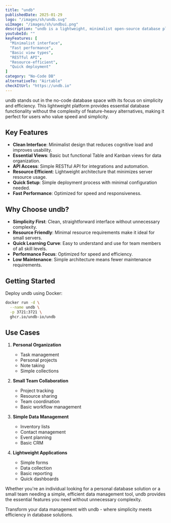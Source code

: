 ```yaml
---
title: "undb"
publishedDate: 2025-01-29
logo: "/images/sh/undb.svg"
uiImage: "/images/sh/undbui.png"
description: "undb is a lightweight, minimalist open-source database platform that focuses on simplicity and performance, offering essential database functionality with a clean, modern interface."
youtubeId: ""
keyFeatures: [
  "Minimalist interface",
  "Fast performance",
  "Basic view types",
  "RESTful API",
  "Resource-efficient",
  "Quick deployment"
]
category: "No-Code DB"
alternativeTo: "Airtable"
checkItUrl: "https://undb.io"
---
```


undb stands out in the no-code database space with its focus on simplicity and efficiency. This lightweight platform provides essential database functionality without the complexity of feature-heavy alternatives, making it perfect for users who value speed and simplicity.

## Key Features

- **Clean Interface**: Minimalist design that reduces cognitive load and improves usability.
- **Essential Views**: Basic but functional Table and Kanban views for data organization.
- **API Access**: Simple RESTful API for integrations and automation.
- **Resource Efficient**: Lightweight architecture that minimizes server resource usage.
- **Quick Setup**: Simple deployment process with minimal configuration needed.
- **Fast Performance**: Optimized for speed and responsiveness.

## Why Choose undb?

- **Simplicity First**: Clean, straightforward interface without unnecessary complexity.
- **Resource Friendly**: Minimal resource requirements make it ideal for small servers.
- **Quick Learning Curve**: Easy to understand and use for team members of all skill levels.
- **Performance Focus**: Optimized for speed and efficiency.
- **Low Maintenance**: Simple architecture means fewer maintenance requirements.

## Getting Started

Deploy undb using Docker:

```bash
docker run -d \
  --name undb \
  -p 3721:3721 \
  ghcr.io/undb-io/undb
```


## Use Cases

1. **Personal Organization**
   - Task management
   - Personal projects
   - Note taking
   - Simple collections

2. **Small Team Collaboration**
   - Project tracking
   - Resource sharing
   - Team coordination
   - Basic workflow management

3. **Simple Data Management**
   - Inventory lists
   - Contact management
   - Event planning
   - Basic CRM

4. **Lightweight Applications**
   - Simple forms
   - Data collection
   - Basic reporting
   - Quick dashboards

Whether you're an individual looking for a personal database solution or a small team needing a simple, efficient data management tool, undb provides the essential features you need without unnecessary complexity.

Transform your data management with undb - where simplicity meets efficiency in database solutions.
